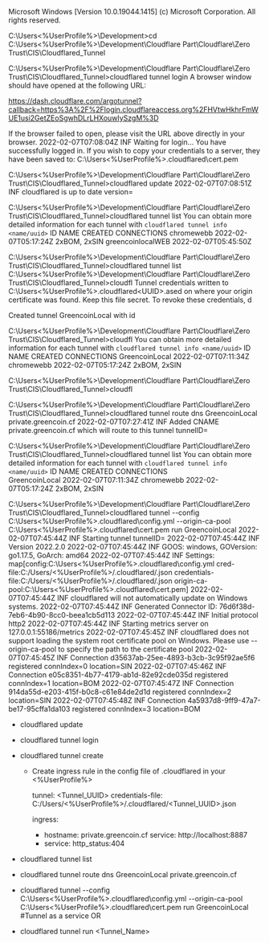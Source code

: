 Microsoft Windows [Version 10.0.19044.1415]
(c) Microsoft Corporation. All rights reserved.

C:\Users\<%UserProfile%>\Development>cd C:\Users\<%UserProfile%>\Development\Cloudflare Part\Cloudflare\Zero Trust\CIS\Cloudflared_Tunnel

C:\Users\<%UserProfile%>\Development\Cloudflare Part\Cloudflare\Zero Trust\CIS\Cloudflared_Tunnel>cloudflared tunnel login
A browser window should have opened at the following URL:

https://dash.cloudflare.com/argotunnel?callback=https%3A%2F%2Flogin.cloudflareaccess.org%2FHVtwHkhrFmWUE1usi2GetZEoSgwhDLrLHXouwIySzgM%3D

If the browser failed to open, please visit the URL above directly in your browser.
2022-02-07T07:08:04Z INF Waiting for login...
You have successfully logged in.
If you wish to copy your credentials to a server, they have been saved to:
C:\Users\<%UserProfile%>\.cloudflared\cert.pem

C:\Users\<%UserProfile%>\Development\Cloudflare Part\Cloudflare\Zero Trust\CIS\Cloudflared_Tunnel>cloudflared update
2022-02-07T07:08:51Z INF cloudflared is up to date version=

C:\Users\<%UserProfile%>\Development\Cloudflare Part\Cloudflare\Zero Trust\CIS\Cloudflared_Tunnel>cloudflared tunnel list
You can obtain more detailed information for each tunnel with `cloudflared tunnel info <name/uuid>`
ID                                   NAME              CREATED              CONNECTIONS
<UUID> chromewebb        2022-02-07T05:17:24Z 2xBOM, 2xSIN 
<UUID> greencoinlocalWEB 2022-02-07T05:45:50Z

C:\Users\<%UserProfile%>\Development\Cloudflare Part\Cloudflare\Zero Trust\CIS\Cloudflared_Tunnel>cloudflared tunnel list
C:\Users\<%UserProfile%>\Development\Cloudflare Part\Cloudflare\Zero Trust\CIS\Cloudflared_Tunnel>cloudfl
Tunnel credentials written to C:\Users\<%UserProfile%>\.cloudflared\<UUID>.ased on where your origin certificate was found. Keep this file secret. To revoke these credentials, d

Created tunnel GreencoinLocal with id <UUID>

C:\Users\<%UserProfile%>\Development\Cloudflare Part\Cloudflare\Zero Trust\CIS\Cloudflared_Tunnel>cloudfl
You can obtain more detailed information for each tunnel with `cloudflared tunnel info <name/uuid>`
ID                                   NAME           CREATED              CONNECTIONS
<UUID> GreencoinLocal 2022-02-07T07:11:34Z
<UUID> chromewebb     2022-02-07T05:17:24Z 2xBOM, 2xSIN

C:\Users\<%UserProfile%>\Development\Cloudflare Part\Cloudflare\Zero Trust\CIS\Cloudflared_Tunnel>cloudfl


C:\Users\<%UserProfile%>\Development\Cloudflare Part\Cloudflare\Zero Trust\CIS\Cloudflared_Tunnel>cloudflared tunnel route dns GreencoinLocal private.greencoin.cf
2022-02-07T07:27:41Z INF Added CNAME private.greencoin.cf which will route to this tunnel tunnelID=<UUID>

C:\Users\<%UserProfile%>\Development\Cloudflare Part\Cloudflare\Zero Trust\CIS\Cloudflared_Tunnel>cloudflared tunnel list
You can obtain more detailed information for each tunnel with `cloudflared tunnel info <name/uuid>`
ID                                   NAME           CREATED              CONNECTIONS  
<UUID> GreencoinLocal 2022-02-07T07:11:34Z
<UUID> chromewebb     2022-02-07T05:17:24Z 2xBOM, 2xSIN 


C:\Users\<%UserProfile%>\Development\Cloudflare Part\Cloudflare\Zero Trust\CIS\Cloudflared_Tunnel>cloudflared tunnel --config C:\Users\<%UserProfile%>\.cloudflared\config.yml --origin-ca-pool C:\Users\<%UserProfile%>\.cloudflared\cert.pem run GreencoinLocal
2022-02-07T07:45:44Z INF Starting tunnel tunnelID=<UUID>
2022-02-07T07:45:44Z INF Version 2022.2.0
2022-02-07T07:45:44Z INF GOOS: windows, GOVersion: go1.17.5, GoArch: amd64
2022-02-07T07:45:44Z INF Settings: map[config:C:\Users\<%UserProfile%>\.cloudflared\config.yml cred-file:C:/Users/<%UserProfile%>/.cloudflared/<UUID>.json credentials-file:C:/Users/<%UserProfile%>/.cloudflared/<UUID>.json origin-ca-pool:C:\Users\<%UserProfile%>\.cloudflared\cert.pem]
2022-02-07T07:45:44Z INF cloudflared will not automatically update on Windows systems.
2022-02-07T07:45:44Z INF Generated Connector ID: 76d6f38d-7eb6-4b90-8cc0-beea1cb5d113
2022-02-07T07:45:44Z INF Initial protocol http2
2022-02-07T07:45:44Z INF Starting metrics server on 127.0.0.1:55186/metrics
2022-02-07T07:45:45Z INF cloudflared does not support loading the system root certificate pool on Windows. Please use --origin-ca-pool <PATH> to specify the path to the certificate pool
2022-02-07T07:45:45Z INF Connection d35637ab-25ee-4893-b3cb-3c95f92ae5f6 registered connIndex=0 location=SIN
2022-02-07T07:45:46Z INF Connection e05c8351-4b77-4179-ab1d-82e92cde035d registered connIndex=1 location=BOM
2022-02-07T07:45:47Z INF Connection 914da55d-e203-415f-b0c8-c61e84de2d1d registered connIndex=2 location=SIN
2022-02-07T07:45:48Z INF Connection 4a5937d8-9ff9-47a7-be17-95cffa1da103 registered connIndex=3 location=BOM


- cloudflared update
- cloudflared tunnel login
- cloudflared tunnel create <NAME>
    - Create ingress rule in the config file of .cloudflared in your <%UserProfile%>

        tunnel: <Tunnel_UUID>
        credentials-file: C:/Users/<%UserProfile%>/.cloudflared/<Tunnel_UUID>.json

        ingress: 
        - hostname: private.greencoin.cf
        service: http://localhost:8887
        - service: http_status:404

- cloudflared tunnel list
- cloudflared tunnel route dns GreencoinLocal private.greencoin.cf

- cloudflared tunnel --config C:\Users\<%UserProfile%>\.cloudflared\config.yml --origin-ca-pool C:\Users\<%UserProfile%>\.cloudflared\cert.pem run GreencoinLocal
#Tunnel as a service
OR 

- cloudflared tunnel run <Tunnel_Name>



